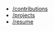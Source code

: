 
- [/contributions](https://github.com/westurner/wiki/wiki/contributions)
- [/projects](https://github.com/westurner/wiki/wiki/projects)
- [/resume](https://github.com/westurner/wiki/wiki/resume)